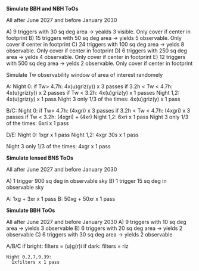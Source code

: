 **Simulate BBH and NBH ToOs**

All after June 2027 and before January 2030

A) 9 triggers with 30 sq deg area -> yealds 3 visible. Only cover if center in footprint
B) 15 triggers with 50 sq deg area -> yields 5 observable. Only cover if center in footprint
C) 24 triggers with 100 sq deg area -> yelds 8 observable. Only cover if center in footprint
D) 6 triggers with 250 sq deg area -> yelds 4 observable. Only cover if center in footprint
E) 12 triggers with 500 sq deg area -> yelds 2 observable. Only cover if center in footprint

Simulate Tw observability window of area of interest randomely

A:
  Night 0:
    if Tw> 4.7h:
      4x(u)griz(y)) x 3 passes
    if 3.2h < Tw < 4.7h:
      4x(u)griz(y)) x 2 passes
    if Tw < 3.2h:
      4x(u)griz(y) x 1 passes
  Night 1,2:
    4x(u)griz(y) x 1 pass
  Night 3 only 1/3 of the times:
    4x(u)griz(y) x 1 pass
  

B/C: 
   Night 0:
     if Tw> 4.7h:
        (4xgri) x 3 passes
     if 3.2h < Tw < 4.7h:
        (4xgri) x 3 passes
     if Tw < 3.2h:
        (4xgri) + (4xr)
  Night 1,2:
    6xri x 1 pass
  Night 3 only 1/3 of the times:
    6xri x 1 pass
      

D/E: 
  Night 0:
    1xgr x 1 pass
  Night 1,2:
    4xgr 30s x 1 pass
 
  Night 3 only 1/3 of the times:
    4xgr x 1 pass

**Simulate lensed BNS ToOs**

All after June 2027 and before January 2030

A) 1 trigger 900 sq deg in observable sky
B) 1 trigger 15 sq deg in observable sky

A: 1xg + 3xr x 1 pass
B: 50xg + 50xr x 1 pass

**Simulate BBH ToOs**

All after June 2027 and before January 2030
A) 9 triggers with 10 sq deg area -> yields 3 observable
B) 6 triggers with 20 sq deg area -> yields 2 observable
C) 6 triggers with 30 sq deg area -> yields 2 observable


A/B/C
  if bright: filters = (u)g(r)i 
  if dark: filters = riz

    Night 0,2,7,9,39:
      1xfilters x 1 pass

